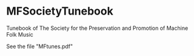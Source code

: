 # MFSocietyTunebook
Tunebook of The Society for the Preservation and Promotion of Machine Folk Music

See the file "MFtunes.pdf"
